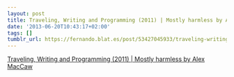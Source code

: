 ```yaml
---
layout: post
title: Traveling, Writing and Programming (2011) | Mostly harmless by Alex MacCaw
date: '2013-06-20T10:43:17+02:00'
tags: []
tumblr_url: https://fernando.blat.es/post/53427045933/traveling-writing-and-programming-2011-mostly
---
```

[Traveling, Writing and Programming (2011) | Mostly harmless by Alex MacCaw](http://blog.alexmaccaw.com/traveling-writing-and-programming)  
